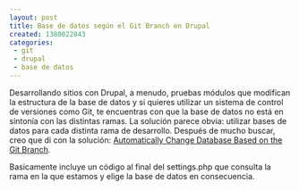 ```yaml
---
layout: post
title: Base de datos según el Git Branch en Drupal
created: 1380022843
categories:
 - git
 - drupal
 - base de datos
---
```

Desarrollando sitios con Drupal, a menudo, pruebas módulos que modifican la estructura de la base de datos y si quieres utilizar un sistema de  control de versiones como Git, te encuentras con que la base de datos no está en sintonía con las distintas ramas. La solución parece obvia: utilizar bases de datos para cada distinta rama de desarrollo. Después de mucho buscar, creo que di con la solución: [Automatically Change Database Based on the Git Branch][foggy].

Basicamente incluye un código al final del settings.php que consulta la rama en la que estamos y elige la base de datos en consecuencia.

[foggy]: http://foggyperspective.com/article/automatically-change-database-based-git-branch
